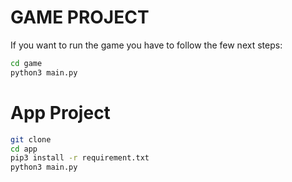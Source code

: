 # GAME PROJECT

If you want to run the game you have to follow the few next steps:

```sh
cd game
python3 main.py 
```
# App Project

```sh
git clone 
cd app
pip3 install -r requirement.txt
python3 main.py
```
